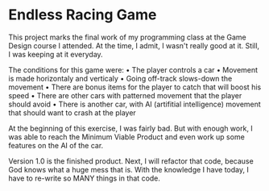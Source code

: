 # Endless Racing Game

This project marks the final work of my programming class at the Game Design course I attended. At the time, I admit, I wasn't really good at it. Still, I was keeping at it everyday.

The conditions for this game were:
• The player controls a car
• Movement is made horizontaly and verticaly
• Going off-track slows-down the movement
• There are bonus items for the player to catch that will boost his speed
• There are other cars with patterned movement that the player should avoid
• There is another car, with AI (artifitial intelligence) movement that should want to crash at the player

At the beginning of this exercise, I was fairly bad. But with enough work, I was able to reach the Minimum Viable Product and even work up some features on the AI of the car.

Version 1.0 is the finished product.
Next, I will refactor that code, because God knows what a huge mess that is. With the knowledge I have today, I have to re-write so MANY things in that code.
